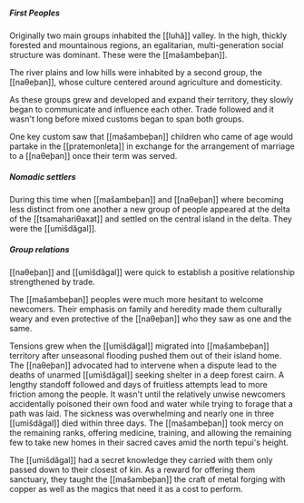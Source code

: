 ##### First Peoples

Originally two main groups inhabited the [[luhă]] valley. In the high, thickly forested and mountainous regions, an egalitarian, multi-generation social structure was dominant. These were the [[mašambeþan]]. 

The river plains and low hills were inhabited by a second group, the [[naθeþan]], whose culture centered around agriculture and domesticity. 

As these groups grew and developed and expand their territory, they slowly began to communicate and influence each other. Trade followed and it wasn't long before mixed customs began to span both groups. 

One key custom saw that [[mašambeþan]] children who came of age would partake in the [[pratemonleta]] in exchange for the arrangement of marriage to a [[naθeþan]] once their term was served. 


##### Nomadic settlers 
During this time when [[mašambeþan]] and [[naθeþan]] where becoming less distinct from one another a new group of people appeared at the delta of the [[tsamahariθaxat]] and settled on the central island in the delta. They were the [[umìšdăgal]].

##### Group relations
[[naθeþan]] and [[umìšdăgal]] were quick to establish a positive relationship strengthened by trade. 

The [[mašambeþan]] peoples were much more hesitant to welcome newcomers. Their emphasis on family and heredity made them culturally weary and even protective of the [[naθeþan]] who they saw as one and the same. 

Tensions grew when the [[umìšdăgal]] migrated into [[mašambeþan]] territory after unseasonal flooding pushed them out of their island home. The [[naθeþan]] advocated had to intervene when a dispute lead to the deaths of unarmed [[umìšdăgal]] seeking shelter in a deep forest cairn. A lengthy standoff followed and days of fruitless attempts lead to more friction among the people. It wasn't until the relatively unwise newcomers accidentally poisoned their own food and water while trying to forage that a path was laid. The sickness was overwhelming and nearly one in three [[umìšdăgal]] died within three days. The [[mašambeþan]] took mercy on the remaining ranks, offering medicine, training, and allowing the remaining few to take new homes in their sacred caves amid the north tepui's height. 

The [[umìšdăgal]] had a secret knowledge they carried with them only passed down to their closest of kin. As a reward for offering them sanctuary, they taught the [[mašambeþan]] the craft of metal forging with copper as well as the magics that need it as a cost to perform.